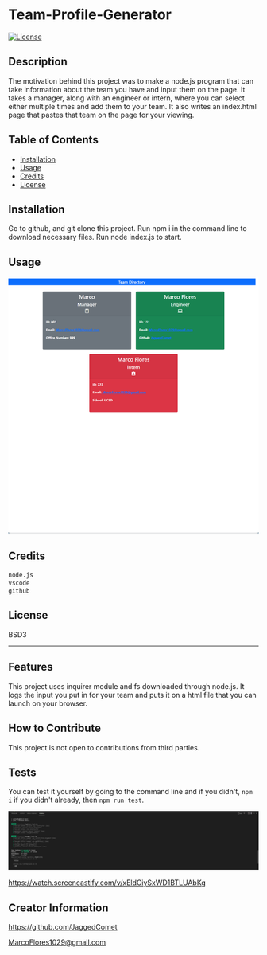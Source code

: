 # Team-Profile-Generator
[![License](https://img.shields.io/badge/License-BSD_3--Clause-blue.svg)](https://opensource.org/licenses/BSD-3-Clause)

## Description

The motivation behind this project was to make a node.js program that can take information about the team you have and input them on the page. It takes a manager, along with an engineer or intern, where you can select either multiple times and add them to your team.
It also writes an index.html page that pastes that team on the page for your viewing.


## Table of Contents

- [Installation](#installation)
- [Usage](#usage)
- [Credits](#credits)
- [License](#license)

## Installation

Go to github, and git clone this project. Run npm i in the command line to download necessary files. Run node index.js to start.

## Usage

![webpage](assets/images/webpage.png)



## Credits

```
node.js
vscode
github
```

## License

BSD3

---

## Features

This project uses inquirer module and fs downloaded through node.js. It logs the input you put in for your team and puts it on a html file that you can launch on your browser.

## How to Contribute

This project is not open to contributions from third parties.

## Tests
You can test it yourself by going to the command line and if you didn't, ```npm i``` if you didn't already, then ```npm run test```.

![test](assets/images/test.png)


https://watch.screencastify.com/v/xEldCiySxWD1BTLUAbKg

## Creator Information

https://github.com/JaggedComet

MarcoFlores1029@gmail.com